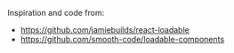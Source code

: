 Inspiration and code from:

- https://github.com/jamiebuilds/react-loadable
- https://github.com/smooth-code/loadable-components
